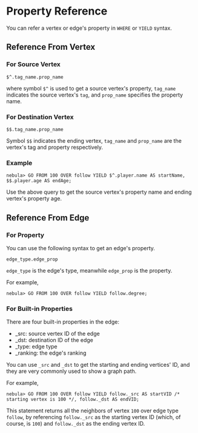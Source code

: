 # Property Reference

You can refer a vertex or edge's property in `WHERE` or `YIELD` syntax.

## Reference From Vertex

### For Source Vertex

```ngql
$^.tag_name.prop_name
```

where symbol `$^` is used to get a source vertex's property,
`tag_name` indicates the source vertex's `tag`,
and `prop_name` specifies the property name.

### For Destination Vertex

```ngql
$$.tag_name.prop_name
```

Symbol `$$` indicates the ending vertex, `tag_name` and `prop_name` are the vertex's tag and property respectively.

### Example

```ngql
nebula> GO FROM 100 OVER follow YIELD $^.player.name AS startName, $$.player.age AS endAge;
```

Use the above query to get the source vertex's property name and ending vertex's property age.

## Reference From Edge

### For Property

You can use the following syntax to get an edge's property.

```ngql
edge_type.edge_prop
```

`edge_type` is the edge's type, meanwhile `edge_prop` is the property.

For example,

```ngql
nebula> GO FROM 100 OVER follow YIELD follow.degree;
```

### For Built-in Properties

There are four built-in properties in the edge:

* _src: source vertex ID of the edge
* _dst: destination ID of the edge
* _type: edge type
* _ranking: the edge's ranking

You can use `_src` and `_dst` to get the starting and ending vertices' ID, and they are very commonly used to show a graph path.

For example,

```ngql
nebula> GO FROM 100 OVER follow YIELD follow._src AS startVID /* starting vertex is 100 */, follow._dst AS endVID;
```

This statement returns all the neighbors of vertex `100` over edge type `follow`, by referencing `follow._src` as the starting vertex ID (which, of course, is `100`) and `follow._dst` as the ending vertex ID.
